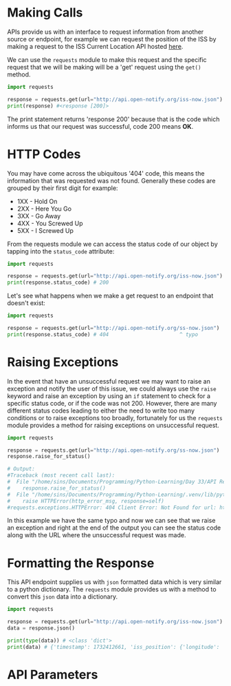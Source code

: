 # Making Calls

APIs provide us with an interface to request information from another source or endpoint, for example we can request the position of the ISS by making a request to the ISS Current Location API hosted [here](http://open-notify.org/Open-Notify-API/ISS-Location-Now/).

We can use the `requests` module to make this request and the specific request that we will be making will be a 'get' request using the `get()` method.

```python
import requests

response = requests.get(url="http://api.open-notify.org/iss-now.json")
print(response) #<response [200]>
```

The print statement returns 'response 200' because that is the code which informs us that our request was successful, code 200 means **OK**.
# HTTP Codes

You may have come across the ubiquitous '404' code, this means the information that was requested was not found. Generally these codes are grouped by their first digit for example:

- 1XX - Hold On
- 2XX - Here You Go
- 3XX - Go Away
- 4XX - You Screwed Up
- 5XX - I Screwed Up

From the requests module we can access the status code of our object by tapping into the `status_code` attribute:

```python
import requests

response = requests.get(url="http://api.open-notify.org/iss-now.json")
print(response.status_code) # 200
```

Let's see what happens when we make a get request to an endpoint that doesn't exist:

```python
import requests

response = requests.get(url="http://api.open-notify.org/ss-now.json")
print(response.status_code) # 404                       ^ typo

```
# Raising Exceptions

In the event that have an unsuccessful request we may want to raise an exception and notify the user of this issue, we could always use the `raise` keyword and raise an exception by using an `if` statement to check for a specific status code, or if the code was not 200. However, there are many different status codes leading to either the need to write too many conditions or to raise exceptions too broadly, fortunately for us the `requests` module provides a method for raising exceptions on unsuccessful request.

```python
import requests

response = requests.get(url="http://api.open-notify.org/ss-now.json")
response.raise_for_status()

# Output:
#Traceback (most recent call last):
#  File "/home/sins/Documents/Programming/Python-Learning/Day 33/API Requests/main.py", line 4, in <module>
#    response.raise_for_status()
#  File "/home/sins/Documents/Programming/Python-Learning/.venv/lib/python3.12/site-packages/requests/models.py", line 1024, in raise_for_status
#    raise HTTPError(http_error_msg, response=self)
#requests.exceptions.HTTPError: 404 Client Error: Not Found for url: http://api.open-notify.org/ss-now.json
```

In this example we have the same typo and now we can see that we raise an exception and right at the end of the output you can see the status code along with the URL where the unsuccessful request was made.
# Formatting the Response

This API endpoint supplies us with `json` formatted data which is very similar to a python dictionary. The `requests` module provides us with a method to convert this `json` data into a dictionary.

```python
import requests

response = requests.get(url="http://api.open-notify.org/iss-now.json")
data = response.json()

print(type(data)) # <class 'dict'>
print(data) # {'timestamp': 1732412661, 'iss_position': {'longitude': '-24.0732', 'latitude': '-2.8540'}, 'message': 'success'}
```
# API Parameters

